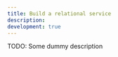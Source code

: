 ```yaml
---
title: Build a relational service
description:
development: true
---
```


TODO: Some dummy description